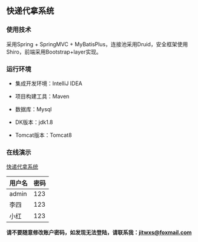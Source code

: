 ## 快递代拿系统

### 使用技术

采用Spring + SpringMVC + MyBatisPlus，连接池采用Druid，安全框架使用Shiro，前端采用Bootstrap+layer实现。

### 运行环境

- 集成开发环境：IntelliJ IDEA

- 项目构建工具：Maven

- 数据库：Mysql

- DK版本：jdk1.8

- Tomcat版本：Tomcat8

### 在线演示

[快递代拿系统](https://express.jitwxs.cn)

| 用户名| 密码 |
| ------------- |:-------------|
| admin | 123 |
| 李四 | 123 |
| 小红 | 123 |

**请不要随意修改账户密码，如发现无法登陆，请联系我：jitwxs@foxmail.com**
